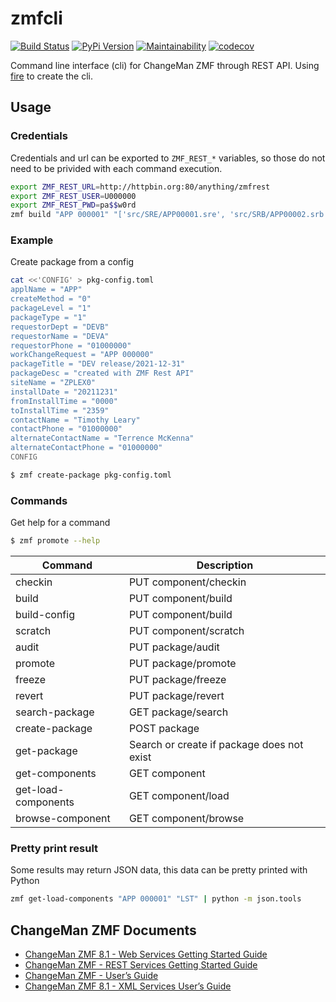 # zmfcli

[![Build Status](https://travis-ci.org/kressi/zmf-cli.svg?branch=main)](https://travis-ci.org/kressi/zmf-cli)
[![PyPi Version](https://img.shields.io/pypi/v/zmfcli.svg)](https://pypi.python.org/pypi/zmfcli)
[![Maintainability](https://api.codeclimate.com/v1/badges/d2ded62d131d2b832d9b/maintainability)](https://codeclimate.com/github/kressi/zmf-cli/maintainability)
[![codecov](https://codecov.io/gh/kressi/zmf-cli/branch/main/graph/badge.svg?token=ZDHD04MJDR)](https://codecov.io/gh/kressi/zmf-cli)

Command line interface (cli) for ChangeMan ZMF through REST API. Using
[fire](https://github.com/google/python-fire) to create the cli.

## Usage

### Credentials
Credentials and url can be exported to `ZMF_REST_*` variables, so those
do not need to be privided with each command execution.
```bash
export ZMF_REST_URL=http://httpbin.org:80/anything/zmfrest
export ZMF_REST_USER=U000000
export ZMF_REST_PWD=pa$$w0rd
zmf build "APP 000001" "['src/SRE/APP00001.sre', 'src/SRB/APP00002.srb', 'src/SRB/APP00003.srb']"
```

### Example
Create package from a config
```bash
cat <<'CONFIG' > pkg-config.toml
applName = "APP"
createMethod = "0"
packageLevel = "1"
packageType = "1"
requestorDept = "DEVB"
requestorName = "DEVA"
requestorPhone = "01000000"
workChangeRequest = "APP 000000"
packageTitle = "DEV release/2021-12-31"
packageDesc = "created with ZMF Rest API"
siteName = "ZPLEX0"
installDate = "20211231"
fromInstallTime = "0000"
toInstallTime = "2359"
contactName = "Timothy Leary"
contactPhone = "01000000"
alternateContactName = "Terrence McKenna"
alternateContactPhone = "01000000"
CONFIG

$ zmf create-package pkg-config.toml
```

### Commands
Get help for a command
```bash
$ zmf promote --help
```

| Command              | Description                                 |
|----------------------|---------------------------------------------|
| checkin              | PUT component/checkin                       |
| build                | PUT component/build                         |
| build-config         | PUT component/build                         |
| scratch              | PUT component/scratch                       |
| audit                | PUT package/audit                           |
| promote              | PUT package/promote                         |
| freeze               | PUT package/freeze                          |
| revert               | PUT package/revert                          |
| search-package       | GET package/search                          |
| create-package       | POST package                                |
| get-package          | Search or create if package does not exist  |
| get-components       | GET component                               |
| get-load-components  | GET component/load                          |
| browse-component     | GET component/browse                        |

### Pretty print result
Some results may return JSON data, this data can be pretty printed with Python
```bash
zmf get-load-components "APP 000001" "LST" | python -m json.tools
```

## ChangeMan ZMF Documents
- [ChangeMan ZMF 8.1 - Web Services Getting Started Guide](https://supportline.microfocus.com/documentation/books/ChangeManZMF/8.1.4/ChangeManZMFWebServices/ZMF%20Web%20Services%20Getting%20Started%20Guide.pdf)
- [ChangeMan ZMF - REST Services Getting Started Guide](https://www.microfocus.com/documentation/changeman-zmf/8.2.2/ZMF%20REST%20Services%20Getting%20Started%20Guide%20(Updated%2024%20October%202019).pdf)
- [ChangeMan ZMF - User’s Guide](https://www.microfocus.com/documentation/changeman-zmf/8.2.1/ZMF%20Users%20Guide.pdf)
- [ChangeMan ZMF 8.1 - XML Services User’s Guide](https://supportline.microfocus.com/documentation/books/ChangeManZMF/8.1.4/ChangeManZMF/ZMF%20XML%20Services%20Users%20Guide.pdf)
